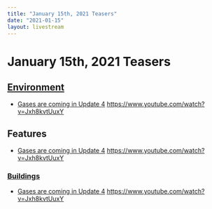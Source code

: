 ```yaml
---
title: "January 15th, 2021 Teasers"
date: "2021-01-15"
layout: livestream
---
```

# January 15th, 2021 Teasers

## [Environment](./topics/environment.md)
* [Gases are coming in Update 4](./transcriptions/yt-Jxh8kvtUuxY.md) https://www.youtube.com/watch?v=Jxh8kvtUuxY

## Features
* [Gases are coming in Update 4](./transcriptions/yt-Jxh8kvtUuxY.md) https://www.youtube.com/watch?v=Jxh8kvtUuxY

### [Buildings](./topics/features/buildings.md)
* [Gases are coming in Update 4](./transcriptions/yt-Jxh8kvtUuxY.md) https://www.youtube.com/watch?v=Jxh8kvtUuxY
